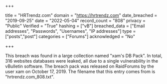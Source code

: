 +++

title = "HRTrendz.com"
domain = "https://hrtrendz.com"
date_breached = "2019-09-25"
date = "2022-05-04"
record_count = "808"
privacy = "Public"
Verified = "True"
hashing = ["vB"]
breached_data = ["Email addresses", "Passwords", "Usernames", "IP addresses"]
type = ["posts","post"]
categories = ["Forums"]
acknowledged = "No"


+++


This breach was found in a large collection named "xam's DB Pack". In total, 316 websites databases were leaked, all due to a single vulnerability in the vBulletin software. The breach pack was released on RaidForums by the user xam on October 17, 2019. The filename that this entry comes from is "hrtrendz.com_808.txt".

